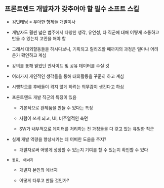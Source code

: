 ## 프론트엔드 개발자가 갖추어야 할 필수 소프트 스킬 

- 김민태님 = 우아한 형제들 개발이사 

- 개발자도 훨씬 넓은 범주에서 다양한 생각, 유연성, 타 직군에 대해 어떻게 소통하고 만들 수 있는지 고민을 해야 함 

- 그래서 대외할동들을 하시다보니, 기획되고 릴리즈할 때까지의 과정은 얼마나 어려운가 확인하고 계심 

- 강의를 통해 얻었던 인사이트 및 공유 데이터를 주실 것 

- 여러가지 개인적인 생각들을 통해 대외활동을 꾸준히 하고 계심 

- 시행착오를 후배들이 겪지 않게 하려는 의무감이 생긴다고 하심 

- 프론트엔드 개발 직군의 특징이 있음 

    - 기본적으로 완제품을 만들 수 있다는 특징

    - 사람이 쓰게 되고, UI, 비주얼적인 측면 

    - SW가 내부적으로 데이터를 처리하는 전 과정들을 다 갖고 있는 유일한 직군 

- 실제 개발 역량을 향상시키는 데 어떠한 도움을 주지?

    - 개발자로써 어떻게 성장할 수 있는지 기여를 할 수 있는지 확인할 수 있다 

- `동료, 에너지`

    - 개발자 본인의 에너지 

    - 어떻게 다루고 만들 것인가?

